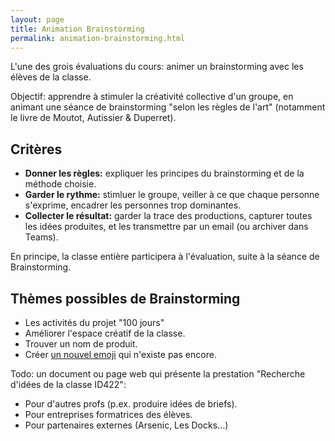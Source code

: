 ```yaml
---
layout: page
title: Animation Brainstorming
permalink: animation-brainstorming.html
---
```


L'une des grois évaluations du cours: animer un brainstorming avec les élèves de la classe.

Objectif: apprendre à stimuler la créativité collective d'un groupe, en animant une séance de brainstorming "selon les règles de l'art" (notamment le livre de Moutot, Autissier & Duperret).

## Critères

- **Donner les règles:** expliquer les principes du brainstorming et de la méthode choisie.
- **Garder le rythme:** stimluer le groupe, veiller à ce que chaque personne s'exprime, encadrer les personnes trop dominantes.
- **Collecter le résultat:** garder la trace des productions, capturer toutes les idées produites, et les transmettre par un email (ou archiver dans Teams).

En principe, la classe entière participera à l'évaluation, suite à la séance de Brainstorming.

## Thèmes possibles de Brainstorming

- Les activités du projet "100 jours"
- Améliorer l'espace créatif de la classe.
- Trouver un nom de produit.
- Créer [un nouvel emoji](https://designbriefs.ch/create-a-new-emoji/) qui n'existe pas encore.


Todo: un document ou page web qui présente la prestation "Recherche d'idées de la classe ID422":

- Pour d'autres profs (p.ex. produire idées de briefs).
- Pour entreprises formatrices des élèves.
- Pour partenaires externes (Arsenic, Les Docks...)